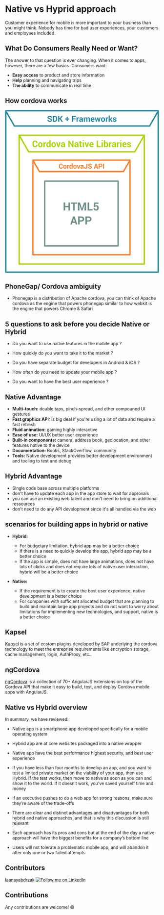 # Native vs Hyprid approach

Customer experience for mobile is more important to your business than you might think. Nobody has time for bad user experiences, your customers and employees included. 

## What Do Consumers Really Need or Want?

The answer to that question is ever changing. When it comes to apps, however, there are a
few basics. Consumers want: 

- **Easy access** to product and store information
- **Help** planning and navigating trips
- **The ability** to communicate in real time

## How cordova works 

![CodePath](https://github.com/laanayabdrzak/Native-vs-Hyprid-approach/blob/master/How_Cordova_Works.png)

## PhoneGap/ Cordova ambiguity

- Phonegap is a distribution of Apache cordova, you can think of Apache cordova as the engine that powers phonegap similar to how webkit is the engine that powers Chrome & Safari

## 5 questions to ask before you decide Native or Hybrid

- Do you want to use native features in the mobile app ?

- How quickly do you want to take it to the market ?

- Do you have separate budget for developers in Android & iOS ?

- How often do you need to update your mobile app ?

- Do you want to have the best user experience ?

## Native Advantage

- **Multi-touch:** double taps, pinch-spread, and other compouned UI gestures
- **Fast graphics API:** is big deal if you're using a lot of data and require a fast refresh 
- **Fluid animation:** gaming highly interactive
- **Ease of use:** UI/UX better user experience
- **Built-in components:** camera, address book, geolocation, and other features native to the device
- **Documentation:** Books, StackOverflow, community
- **Tools:** Native development provides better development environment and tooling to test and debug

## Hybrid Advantage

- Single code base across multiple platforms 
- don't have to update each app in the app store to wait for approvals
- you can use an existing web talent and don't need to bring on additional ressources
- don't need to do any API development since it's all handled via the web

## scenarios for building apps in hybrid or native

- **Hybrid:**
  - For budgetary limitation, hybrid app may be a better choice
  - If there is a need to quickly develop the app, hybrid app may be a better choice
  - If the app is simple, does not have large animations, does not have lots of clicks and does not require lots of native user interaction, hybrid will be a better choice

- **Native:**
  - If the requirement is to create the best user experience, native development is a better choice
  - For companies with sufficient allocated budget that are planning to build and maintain large app projects and do not want to worry about limitations for implementing new technologies, and support, native is a better choice

## Kapsel 

[Kapsel](http://scn.sap.com/docs/DOC-49592#setup) is a set of costom plugins developed by SAP underlying the cordova technology to meet the entreprise requirements like encryption storage, cache management, login, AuthProxy, etc..

## ngCordova 

[ngCordova](http://ngcordova.com/) is a collection of 70+ AngularJS extensions on top of the Cordova API that make it easy to build, test, and deploy Cordova mobile apps with AngularJS.

## Native vs Hybrid overview

In summary, we have reviewed:

- Native app is a smartphone app developed specifically for a mobile operating system

- Hybrid  app are at core websites packaged into a native wrapper

- Native app have the best performance highest security, and best user experience

- If you have less than four months to develop an app, and you want to test a limited private market on the viability of your app, then use Hybrid. If the test works, then move to native as soon as you can and show it to the world. If it doesn’t work, you’ve saved yourself time and money

- If an executive pushes to do a web app for strong reasons, make sure they’re aware of the trade-offs

- There are clear and distinct advantages and disadvantages for both hybrid and native approaches, and that is why this discussion is still relevant

- Each approach has its pros and cons but at the end of the day a native approach will have the biggest benefits for a company’s bottom line

- Users will not tolerate a problematic mobile app, and will abandon it after only one or two failed attempts

## Contributors

[laanayabdrzak](https://github.com/laanayabdrzak)
<a href="https://www.linkedin.com/in/laanayabdrzak">
  <img alt="Follow me on LinkedIn"
       src="https://raw.githubusercontent.com/florent37/DaVinci/master/mobile/src/main/res/drawable-hdpi/linkedin.png" />
</a>

## Contributions

 Any contributions are welcome! :smile:

